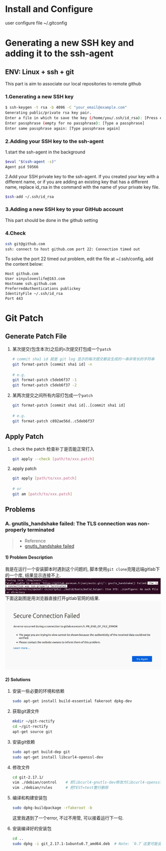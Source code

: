 # Install and Configure
user configure file ~/.gitconfig




# Generating a new SSH key and adding it to the ssh-agent
## ENV: Linux + ssh + git
This part is aim to associate our local repositories to remote github

### 1.Generating a new SSH key
```bash  
$ ssh-keygen -t rsa -b 4096 -C "your_email@example.com"
Generating public/private rsa key pair.
Enter a file in which to save the key (/home/you/.ssh/id_rsa): [Press enter]
Enter passphrase (empty for no passphrase): [Type a passphrase]
Enter same passphrase again: [Type passphrase again]
```  

### 2.Adding your SSH key to the ssh-agent

1.start the ssh-agent in the background
```bash
$eval "$(ssh-agent -s)"
Agent pid 59566
```

2.Add your SSH private key to the ssh-agent. If you created your key with a different name, or if you are adding an existing key that has a different name, replace id_rsa in the command with the name of your private key file.
```bash
$ssh-add ~/.ssh/id_rsa
```

### 3.Adding a new SSH key to your GitHub account

This part should be done in the github setting 

### 4.Check 
```bash
ssh git@github.com
ssh: connect to host github.com port 22: Connection timed out
```

To solve the port 22 timed out problem, edit the file at ~/.ssh/config, add the
content below:
```
Host github.com
User xinyuloveslife@163.com
Hostname ssh.github.com
PreferredAuthentications publickey
IdentityFile ~/.ssh/id_rsa
Port 443
```


# Git Patch

## Generate Patch File
1. 某次提交(包含本次)之后的`n`次提交打包成一个`patch`
    ```bash
    # commit sha1 id 就是 git log 显示的每次提交都会生成的一串非常长的字符串
    git format-patch [commit sha1 id] -n

    # e.g.
    git format-patch c5deb6f37 -1
    git format-patch c5deb6f37 -2
    ```

2. 某两次提交之间所有内容打包成一个`patch`
    ```bash
    git format-patch [commit sha1 id]..[commit sha1 id]

    # e.g.
    git format-patch c892ae56d..c5deb6f37
    ```

## Apply Patch
1. check the patch 检查补丁是否能正常打入
    ```bash
    git apply --check [path/to/xxx.patch]
    ```

2. apply patch
    ```bash
    git apply [path/to/xxx.patch]

    # or
    git am [patch/to/xxx.patch]
    ```


## Problems

### A. gnutils_handshake failed: The TLS connection was non-properly terminated
> - Reference
> - [gnutls_handshake failed]

#### 1) Problem Description
我是在运行一个安装脚本时遇到这个问题的, 脚本使用`git clone`克隆远端gitlab下
的一个库, 结果显示连接不上.
![git TLS connection terminated problem 1]\
下面这副图是用浏览器直接打开gitlab官网的结果.
![git TLS connection terminated problem 2]

#### 2) Solutions

1. 安装一些必要的环境和依赖
    ```bash
    sudo apt-get install build-essential fakeroot dpkg-dev
    ```

2. 获取git源文件
    ```bash
    mkdir ~/git-rectify
    cd ~/git-rectify
    apt-get source git
    ```

3. 安装git依赖
    ```bash
    sudo apt-get build-dep git
    sudo apt-get install libcurl4-openssl-dev
    ```

4. 修改文件
    ```bash
    cd git-2.17.1/
    vim ./debian/control    # 把libcurl4-gnutls-dev修改为libcurl4-openssl-dev
    vim ./debian/rules      # 把TEST=test整行删除
    ```

5. 编译和构建安装包
    ```bash
    sudo dpkg-buildpackage -rfakeroot -b
    ```
    这里我遇到了一个error, 不过不用管, 可以接着运行下一句.

6. 安装编译好的安装包
    ```bash
    cd ..
    sudo dpkg -i git_2.17.1-1ubuntu0.7_amd64.deb  # Note: `0.7`这里可能会不同
    ```


    









[gnutls_handshake failed]: https://zhuanlan.zhihu.com/p/53961303
[git TLS connection terminated problem 1]: https://raw.githubusercontent.com/rainvestige/PicGo/master/20200804180047.png
[git TLS connection terminated problem 2]: https://raw.githubusercontent.com/rainvestige/PicGo/master/20200804180129.png
